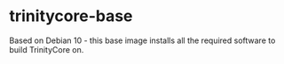 # trinitycore-base

Based on Debian 10 - this base image installs all the required software to build TrinityCore on.
